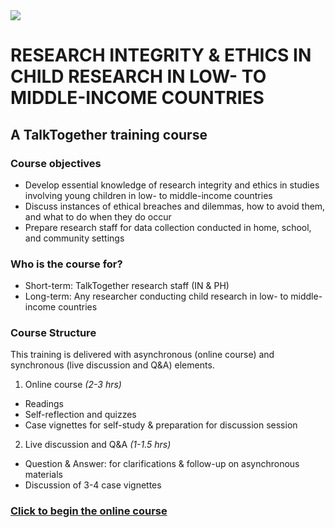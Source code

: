 <img src="https://talktogproject.github.io/ethics/img/TT-UP-TPF.png" style="display: block; margin: auto;">

# RESEARCH INTEGRITY & ETHICS IN CHILD RESEARCH IN LOW- TO MIDDLE-INCOME COUNTRIES
## A TalkTogether training course

### Course objectives

-	Develop essential knowledge of research integrity and ethics in studies involving young children in low- to middle-income countries
-	Discuss instances of ethical breaches and dilemmas, how to avoid them, and what to do when they do occur
-	Prepare research staff for data collection conducted in home, school, and community settings

### Who is the course for?

-	Short-term: TalkTogether research staff (IN & PH)
-	Long-term: Any researcher conducting child research in low- to middle-income countries

### Course Structure

This training is delivered with asynchronous (online course) and synchronous (live discussion and Q&A) elements.

1. Online course *(2-3 hrs)*
- Readings
- Self-reflection and quizzes
- Case vignettes for self-study & preparation for discussion session
2. Live discussion and Q&A *(1-1.5 hrs)*
- Question & Answer: for clarifications & follow-up on asynchronous materials
- Discussion of 3-4 case vignettes

### [Click to begin the online course](intro.md)
